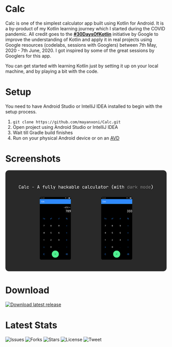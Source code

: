 # Calc


Calc is one of the simplest calculator app built using Kotlin for Android. It is a by-product of my Kotlin learning journey which I started during the COVID pandemic. All credit goes to the  **[#30DaysOfKotlin](https://eventsonair.withgoogle.com/events/kotlin)** initiative by Google to improve the understanding of Kotlin and apply it in real projects using Google resources (codelabs, sessions with Googlers) between 7th May, 2020 - 7th June, 2020. I got inspired by some of the great sessions by Googlers for this app.

You can get started with learning Kotlin just by setting it up on your local machine, and by playing a bit with the code.


# Setup
 You need to have Android Studio or IntelliJ IDEA installed to begin with the setup process.
 1. `git clone https://github.com/mayanxoni/Calc.git`
 2. Open project using Android Studio or IntelliJ IDEA
 3. Wait till Gradle build finishes
 4. Run on your physical Android device or on an [AVD](https://developer.android.com/studio/run/managing-avds)

# Screenshots
![Project Hero Image](https://raw.githubusercontent.com/mayanxoni/Calc/master/Screenshot.png)

# Download
[![Download latest release](https://img.shields.io/badge/Download-Here-success)](https://github.com/mayanxoni/Calc/releases/download/v1.0/Calc-v1.0.apk)

# Latest Stats
![Issues](https://img.shields.io/github/issues/mayanxoni/Calc) ![Forks](https://img.shields.io/github/forks/mayanxoni/Calc) ![Stars](https://img.shields.io/github/stars/mayanxoni/Calc) ![License](https://img.shields.io/github/license/mayanxoni/Calc) ![Tweet](https://img.shields.io/twitter/url?url=https://github.com/mayanxoni/Calc)
